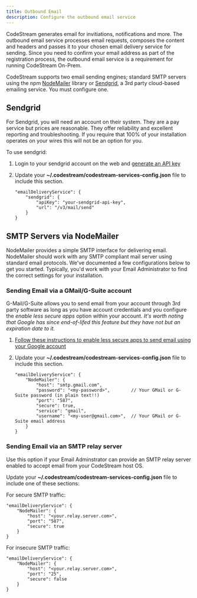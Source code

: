 ```yaml
---
title: Outbound Email
description: Configure the outbound email service
---
```


CodeStream generates email for invitiations, notifications and more. The
outbound email service processes email requests, composes the content and
headers and passes it to your chosen email delivery service for sending. Since
you need to confirm your email address as part of the registration process, the
outbound email service is a requirement for running CodeStream On-Prem.

CodeStream supports two email sending engines; standard SMTP servers using the
npm [NodeMailer](https://www.npmjs.com/package/nodemailer) library or
[Sendgrid](https://sendgrid.com), a 3rd party cloud-based emailing service. You
must configure one.

## Sendgrid
For Sendgrid, you will need an account on their system. They are a pay service
but prices are reasonable. They offer reliability and excellent reporting and
troubleshooting. If you require that 100% of your installation operates on your
wires this will not be an option for you.

To use sendgrid:

1. Login to your sendgrid account on the web and [generate an API
   key](https://app.sendgrid.com/settings/api_keys)

2. Update your **~/.codestream/codestream-services-config.json** file to include
   this section.
	```
	"emailDeliveryService": {
		"sendgrid": {
			"apiKey": "your-sendgrid-api-key",
			"url": "/v3/mail/send"
		}
	}
	```

## SMTP Servers via NodeMailer

NodeMailer provides a simple SMTP interface for delivering email. NodeMailer
should work with any SMTP compliant mail server using standard email protocols.
We've documented a few configurations below to get you started. Typically, you'd
work with your Email Administrator to find the correct settings for your
installation.

### Sending Email via a GMail/G-Suite account

G-Mail/G-Suite allows you to send email from your account through 3rd party
software as long as you have account credentials and you configure the _enable
less secure apps_ option within your account. _It's worth noting that Google has
since end-of-lifed this feature but they have not but an expiration date to it._

1. [Follow these instructions to enable less secure apps to send email using
   your Google account](https://support.google.com/accounts/answer/6010255)

2. Update your **~/.codestream/codestream-services-config.json** file to include this section.
	```
	"emailDeliveryService": {
		"NodeMailer": {
			"host": "smtp.gmail.com",
			"password": "<my-password>",        // Your GMail or G-Suite password (in plain text!!)
			"port": "587",
			"secure": true,
			"service": "gmail",
			"username": "<my-user@gmail.com>",  // Your GMail or G-Suite email address
		}
	}
	```

### Sending Email via an SMTP relay server

Use this option if your Email Adminstrator can provide an SMTP relay server
enabled to accept email from your CodeStream host OS.

Update your **~/.codestream/codestream-services-config.json** file to include
one of these sections:

For secure SMTP traffic:
```
"emailDeliveryService": {
	"NodeMailer": {
		"host": "<your.relay.server.com>",
		"port": "587",
		"secure": true
	}
}
```

For insecure SMTP traffic:
```
"emailDeliveryService": {
	"NodeMailer": {
		"host": "<your.relay.server.com>",
		"port": "25",
		"secure": false
	}
}
```
